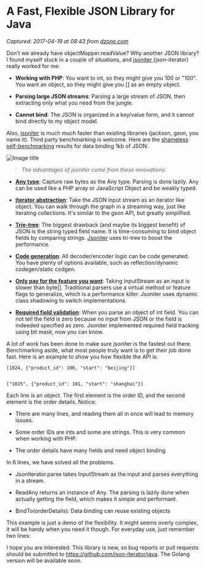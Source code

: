 # A Fast, Flexible JSON Library for Java

_Captured: 2017-04-19 at 08:43 from [dzone.com](https://dzone.com/articles/dealing-with-json-in-a-new-way?oid=twitter&utm_content=buffer10e67&utm_medium=social&utm_source=twitter.com&utm_campaign=buffer)_

Don't we already have objectMapper.readValue? Why another JSON library? I found myself stuck in a couple of situations, and [jsoniter ](http://jsoniter.com/)(json-iterator) really worked for me:

  * **Working with PHP**: You want to int, so they might give you 100 or "100". You want an object, so they might give you [] as an empty object.

  * **Parsing large JSON streams**: Parsing a large stream of JSON, then extracting only what you need from the jungle.

  * **Cannot bind**: The JSON is organized in a key/value form, and it cannot bind directly to my object model.

Also, [jsoniter](http://jsoniter.com) is much much faster than existing libraries (jackson, gson, you name it). Third party benchmarking is welcome. Here are the [shameless self-benchmarking](http://jsoniter.com/benchmark.html) results for data binding 1kb of JSON:

![Image title](https://dzone.com/storage/temp/3871852-java1.png)

> _The advantages of jsoniter come from these innovations:_

  * **[Any type](https://github.com/json-iterator/java/blob/master/src/main/java/com/jsoniter/any/ObjectLazyAny.java)**: Capture raw bytes as the Any type. Parsing is done lazily. Any can be used like a PHP array or JavaScript Object and be weakly typed.

  * **[Iterator abstraction](https://github.com/json-iterator/java/blob/master/src/main/java/com/jsoniter/JsonIterator.java)**: Take the JSON input stream as an iterator like object. You can walk through the graph in a streaming way, just like iterating collections. It's similar to the gson API, but greatly simplified.

  * **[Trie-tree](https://github.com/json-iterator/java/blob/master/src/main/java/com/jsoniter/CodegenImplObject.java)**: The biggest drawback (and maybe its biggest benefit) of JSON is the string typed field name. It is time-consuming to bind object fields by comparing strings. [Jsoniter](http://jsoniter.com) uses tri-tree to boost the performance.

  * **[Code generation](http://jsoniter.com/java-features.html#performance-is-optional)**: All decoder/encoder logic can be code generated. You have plenty of options available, such as reflection/dynamic codegen/static codgen. 

  * **[Only pay for the feature you want](https://github.com/json-iterator/java/blob/master/src/main/java/com/jsoniter/DynamicCodegen.java)**: Taking InputStream as an input is slower than byte[]. Traditional parsers use a virtual method or feature flags to generalize, which is a performance killer. Jsoniter uses dynamic class shadowing to switch implementations.

  * **[Required field validation](http://jsoniter.com/java-features.html#validation)**: When you parse an object of int field. You can not tell the field is zero because no input from JSON or the field is indeeded specified as zero. Jsoniter implemented required field tracking using bit mask, now you can know.

A lot of work has been done to make sure jsoniter is the fastest out there. Benchmarking aside, what most people truly want is to get their job done fast. Here is an example to show you how flexible the API is:
    
    
    [1024, {"product_id": 100, "start": "beijing"}]
    
    
    ["1025", {"product_id": 101, "start": "shanghai"}]

Each line is an object. The first element is the order ID, and the second element is the order details. Notice:

  * There are many lines, and reading them all in once will lead to memory issues.

  * Some order IDs are ints and some are strings. This is very common when working with PHP.

  * The order details have many fields and need object binding.

In 6 lines, we have solved all the problems.

  * JsonIterator.parse takes InputStream as the input and parses everything in a stream.

  * ReadAny returns an instance of Any. The parsing is lazily done when actually getting the field, which makes it simple and performant.

  * BindTo(orderDetails): Data binding can reuse existing objects

This example is just a demo of the flexibility. It might seems overly complex, it will be handy when you need it though. For everyday use, just remember two lines:

I hope you are interested. This library is new, so bug reports or pull requests should be submitted to <https://github.com/json-iterator/java>. The Golang version will be available soon.
